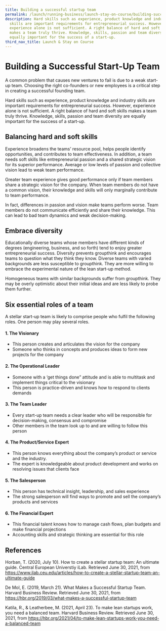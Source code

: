 ```yaml
---
title: Building a successful startup team
permalink: /launch/running-business/launch-stay-on-course/building-successful-startup-team/
description: Hard skills such as experience, product knowledge and industry
  skills are important requirements for entrepreneurial success. However,
  experience alone is not sufficient. A right balance of hard and soft skills
  makes a team truly thrive. Knowledge, skills, passion and team diversity are
  equally important for the success of a start-up.
third_nav_title: Launch & Stay on Course
---
```


# Building a Successful Start-Up Team

A common problem that causes new ventures to fail is due to a weak start-up team. Choosing the right co-founders or new employees is a critical step in creating a successful founding team. 

Hard skills such as experience, product knowledge and industry skills are important requirements for entrepreneurial success. However, experience alone is not sufficient. A right balance of hard and soft skills makes a team truly thrive. Knowledge, skills, passion and team diversity are equally important for the success of a start-up. 

## Balancing hard and soft skills

Experience broadens the teams’ resource pool, helps people identify opportunities, and contributes to team effectiveness. In addition, a team needs soft skills like entrepreneurial passion and a shared strategic vision for its superior performance. Average or low levels of passion and collective vision lead to weak team performance. 

Greater team experience gives good performance only if team members share a strategic vision for the company. When team members do not have a common vision, their knowledge and skills will only marginally contribute to team performance. 

In fact, differences in passion and vision make teams perform worse. Team members do not communicate efficiently and share their knowledge. This can lead to bad team dynamics and weak decision-making.

## Embrace diversity

Educationally diverse teams whose members have different kinds of degrees (engineering, business, and so forth) tend to enjoy greater entrepreneurial success. Diversity prevents groupthink and encourages teams to question what they think they know. Diverse teams with varied backgrounds are less susceptible to groupthink. They are more willing to embrace the experimental nature of the lean start-up method. 

Homogeneous teams with similar backgrounds suffer from groupthink. They may be overly optimistic about their initial ideas and are less likely to probe them further. 

## Six essential roles of a team

A stellar start-up team is likely to comprise people who fulfil the following roles. One person may play several roles. 

#### 1.	The Visionary
   * This person creates and articulates the vision for the company
   * Someone who thinks in concepts and produces ideas to form new projects for the company

#### 2.	The Operational Leader
   * Someone with a ‘get things done” attitude and is able to multitask and implement things critical to the visionary
   * This person is practice-driven and knows how to respond to clients demands 

#### 3. The Team Leader
   * Every start-up team needs a clear leader who will be responsible for decision-making, consensus and compromise
   * Other members in the team look up to and are willing to follow this person 

#### 4.	The Product/Service Expert
   * This person knows everything about the company’s product or service and the industry.
   * The expert is knowledgeable about product development and works on resolving issues that clients face

#### 5.	The Salesperson
   * This person has technical insight, leadership, and sales experience
   * The strong salesperson will find ways to promote and sell the company’s products and services

#### 6.	The Financial Expert
   * This financial talent knows how to manage cash flows, plan budgets and make financial projections
   * Accounting skills and strategic thinking are essential for this role 


## References

Horban, T. (2020, July 10). How to create a stellar startup team: An ultimate guide. Central European Universtiy iLab. Retrieved June 30, 2021, from <https://www.ilab.ceu.edu/articles/how-to-create-a-stellar-startup-team-an-ultimate-guide>

De Mol, E. (2019, March 21). What Makes a Successful Startup Team. Harvard Business Review. Retrieved June 30, 2021, from <https://hbr.org/2019/03/what-makes-a-successful-startup-team>

Katila, R., & Leatherbee, M. (2021, April 23). To make lean startups work, you need a balanced team. Harvard Business Review. Retrieved June 30, 2021, from <https://hbr.org/2021/04/to-make-lean-startups-work-you-need-a-balanced-team>